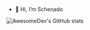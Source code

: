 - 👋 Hi, I’m Schenado

![AwesomeDev's GitHub stats](https://github-readme-stats.vercel.app/api?username=AzileNyamende&hide=contribs,prs)

